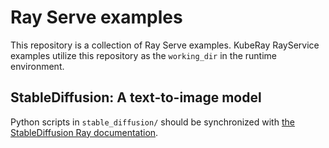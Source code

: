 # Ray Serve examples

This repository is a collection of Ray Serve examples. KubeRay RayService examples 
utilize this repository as the `working_dir` in the runtime environment.

## StableDiffusion: A text-to-image model

Python scripts in `stable_diffusion/` should be synchronized with [the StableDiffusion Ray documentation](https://docs.ray.io/en/latest/serve/tutorials/stable-diffusion.html).

